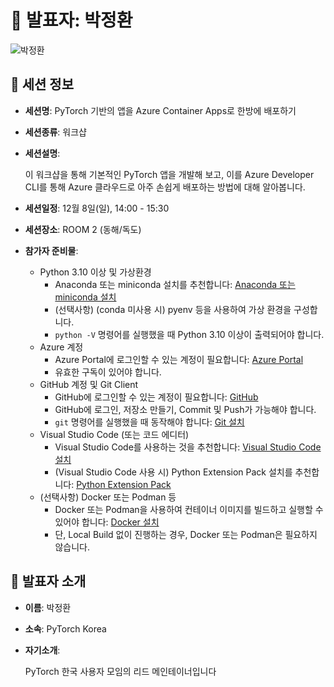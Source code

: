 # 🎤 발표자: 박정환

<div class="container">
    <div class="row justify-content-center">
        <div class="col-md-4 profile mb-4 text-center">
            <img src="/images/speakers/junghwanpark.png" alt="박정환" class="img-fluid" />
        </div>
    </div>
</div>

## 🔎 세션 정보

- **세션명**: PyTorch 기반의 앱을 Azure Container Apps로 한방에 배포하기
- **세션종류**: 워크샵
- **세션설명**:

  이 워크샵을 통해 기본적인 PyTorch 앱을 개발해 보고, 이를 Azure Developer CLI를 통해 Azure 클라우드로 아주 손쉽게 배포하는 방법에 대해 알아봅니다.

- **세션일정**: 12월 8일(일), 14:00 - 15:30
- **세션장소**: ROOM 2 (동해/독도)
- **참가자 준비물**:

  - Python 3.10 이상 및 가상환경
    - Anaconda 또는 miniconda 설치를 추천합니다: [Anaconda 또는 miniconda 설치](https://www.anaconda.com/download)
    - (선택사항) (conda 미사용 시) pyenv 등을 사용하여 가상 환경을 구성합니다.
    -  `python -V` 명령어를 실행했을 때 Python 3.10 이상이 출력되어야 합니다.
  - Azure 계정
    - Azure Portal에 로그인할 수 있는 계정이 필요합니다: [Azure Portal](https://portal.azure.com)
    - 유효한 구독이 있어야 합니다.
  - GitHub 계정 및 Git Client
    - GitHub에 로그인할 수 있는 계정이 필요합니다: [GitHub](https://github.com)
    - GitHub에 로그인, 저장소 만들기, Commit 및 Push가 가능해야 합니다.
    - `git` 명령어를 실행했을 때 동작해야 합니다: [Git 설치](https://git-scm.com/downloads)
  - Visual Studio Code (또는 코드 에디터)
    - Visual Studio Code를 사용하는 것을 추천합니다: [Visual Studio Code 설치](https://code.visualstudio.com/download)
    - (Visual Studio Code 사용 시) Python Extension Pack 설치를 추천합니다: [Python Extension Pack](https://marketplace.visualstudio.com/items?itemName=donjayamanne.python-extension-pack)
  - (선택사항) Docker 또는 Podman 등
    - Docker 또는 Podman을 사용하여 컨테이너 이미지를 빌드하고 실행할 수 있어야 합니다: [Docker 설치](https://docs.docker.com/get-docker/)
    - 단, Local Build 없이 진행하는 경우, Docker 또는 Podman은 필요하지 않습니다.


## 📜 발표자 소개

- **이름**: 박정환
- **소속**: PyTorch Korea
- **자기소개**:

  PyTorch 한국 사용자 모임의 리드 메인테이너입니다